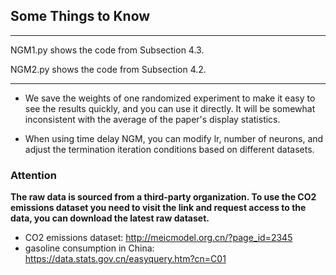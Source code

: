 ## Some Things to Know

---------------------------------
NGM1.py shows the code from Subsection 4.3.

NGM2.py shows the code from Subsection 4.2.

---------------------------------
- We save the weights of one randomized experiment to make it easy to see the results quickly, and you can use it directly. It will be somewhat inconsistent with the average of the paper's display statistics.


- When using time delay NGM, you can modify lr, number of neurons, and adjust the termination iteration conditions based on different datasets.
### Attention
**The raw data is sourced from a third-party organization. To use the CO2 emissions dataset you need to visit the link and request access to the data, you can download the latest raw dataset.**

  - CO2 emissions dataset: http://meicmodel.org.cn/?page_id=2345
  - gasoline consumption in China: https://data.stats.gov.cn/easyquery.htm?cn=C01